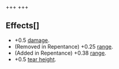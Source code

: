 +++
+++

Effects[]
---------


* +0.5 [damage](/wiki/Damage "Damage").
* (Removed in Repentance) +0.25 [range](/wiki/Range "Range").
* (Added in Repentance) +0.38 [range](/wiki/Range "Range").
* +0.5 [tear height](/wiki/Tear_height "Tear height").


